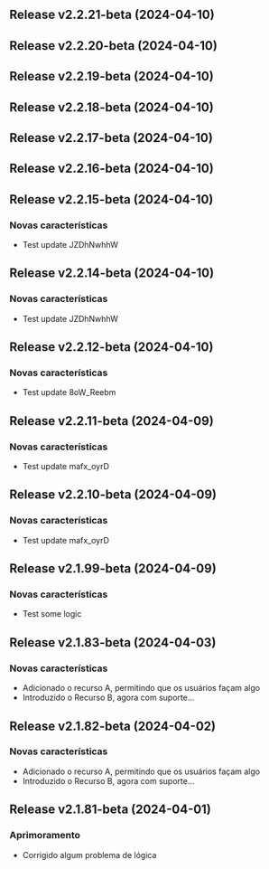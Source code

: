 ## Release v2.2.21-beta (2024-04-10)

## Release v2.2.20-beta (2024-04-10)

## Release v2.2.19-beta (2024-04-10)

## Release v2.2.18-beta (2024-04-10)

## Release v2.2.17-beta (2024-04-10)

## Release v2.2.16-beta (2024-04-10)

## Release v2.2.15-beta (2024-04-10)

### Novas características

- Test update JZDhNwhhW

## Release v2.2.14-beta (2024-04-10)

### Novas características

- Test update JZDhNwhhW

## Release v2.2.12-beta (2024-04-10)

### Novas características

- Test update 8oW_Reebm

## Release v2.2.11-beta (2024-04-09)

### Novas características

- Test update mafx_oyrD

## Release v2.2.10-beta (2024-04-09)

### Novas características

- Test update mafx_oyrD

## Release v2.1.99-beta (2024-04-09)

### Novas características

- Test some logic

## Release v2.1.83-beta (2024-04-03)

### Novas características

- Adicionado o recurso A, permitindo que os usuários façam algo
- Introduzido o Recurso B, agora com suporte...

## Release v2.1.82-beta (2024-04-02)

### Novas características

- Adicionado o recurso A, permitindo que os usuários façam algo
- Introduzido o Recurso B, agora com suporte...

## Release v2.1.81-beta (2024-04-01)

### Aprimoramento

- Corrigido algum problema de lógica
